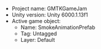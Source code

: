<!-- UNITY CODE ASSIST INSTRUCTIONS START -->
- Project name: GMTKGameJam
- Unity version: Unity 6000.1.13f1
- Active game object:
  - Name: SmokeAnimationPrefab
  - Tag: Untagged
  - Layer: Default
<!-- UNITY CODE ASSIST INSTRUCTIONS END -->